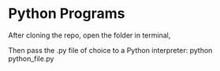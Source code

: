 # Python Programs

After cloning the repo, open the  folder in terminal, 

Then pass the .py file of choice to a Python interpreter: python python_file.py
